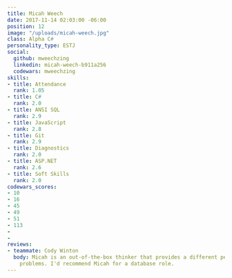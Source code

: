 ```yaml
---
title: Micah Weech
date: 2017-11-14 02:03:00 -06:00
position: 12
image: "/uploads/micah-weech.jpg"
class: Alpha C#
personality_type: ESTJ
social:
  github: mweechzing
  linkedin: micah-weech-b911a256
  codewars: mweechzing
skills:
- title: Attendance
  rank: 1.05
- title: C#
  rank: 2.0
- title: ANSI SQL
  rank: 2.9
- title: JavaScript
  rank: 2.8
- title: Git
  rank: 2.9
- title: Diagnostics
  rank: 2.0
- title: ASP.NET
  rank: 2.6
- title: Soft Skills
  rank: 2.0
codewars_scores:
- 10
- 16
- 45
- 49
- 51
- 113
- 
- 
reviews:
- teammate: Cody Winton
  body: Micah is an out-of-the-box thinker that provides a different perspective to
    problems. I'd recommend Micah for a database role.
---
```


